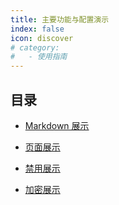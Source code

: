 ```yaml
---
title: 主要功能与配置演示
index: false
icon: discover
# category:
#   - 使用指南
---
```


## 目录

- [Markdown 展示](markdown.md)

- [页面展示](page.md)

- [禁用展示](disable.md)

- [加密展示](encrypt.md)
